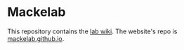 # Mackelab

This repository contains the [lab wiki](https://github.com/mackelab/mackelab/wiki). The website's repo is [mackelab.github.io](https://github.com/mackelab/mackelab.github.io).
